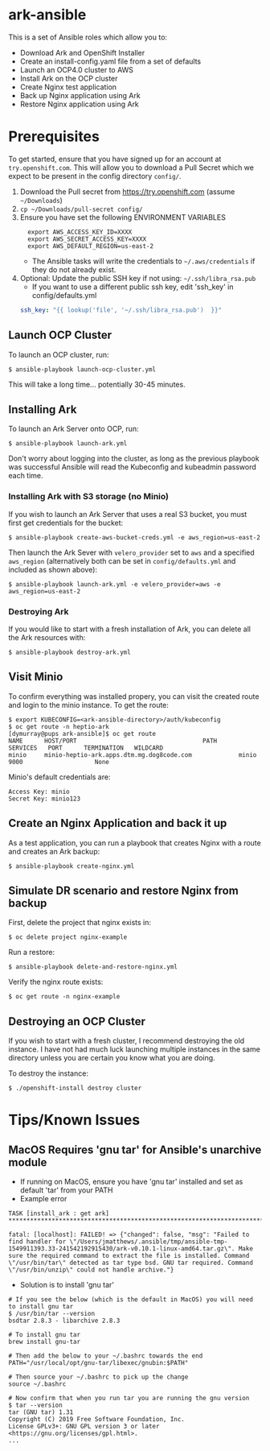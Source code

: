 # ark-ansible

This is a set of Ansible roles which allow you to:
* Download Ark and OpenShift Installer
* Create an install-config.yaml file from a set of defaults
* Launch an OCP4.0 cluster to AWS
* Install Ark on the OCP cluster
* Create Nginx test application
* Back up Nginx application using Ark
* Restore Nginx application using Ark

# Prerequisites

To get started, ensure that you have signed up for an account at
`try.openshift.com`. This will allow you to download a Pull Secret which we
expect to be present in the config directory `config/`.

1. Download the Pull secret from https://try.openshift.com (assume `~/Downloads`)
1. `cp ~/Downloads/pull-secret config/`
1. Ensure you have set the following ENVIRONMENT VARIABLES
    ```
      export AWS_ACCESS_KEY_ID=XXXX
      export AWS_SECRET_ACCESS_KEY=XXXX
      export AWS_DEFAULT_REGION=us-east-2
    ```
   * The Ansible tasks will write the credentials to `~/.aws/credentials` if they do not already exist.
1. Optional:  Update the public SSH key if not using: `~/.ssh/libra_rsa.pub`
    * If you want to use a different public ssh key, edit 'ssh_key' in config/defaults.yml
    ```yaml
    ssh_key: "{{ lookup('file', '~/.ssh/libra_rsa.pub')  }}"
    ```

## Launch OCP Cluster

To launch an OCP cluster, run:
```
$ ansible-playbook launch-ocp-cluster.yml
```

This will take a long time... potentially 30-45 minutes.

## Installing Ark

To launch an Ark Server onto OCP, run:
```
$ ansible-playbook launch-ark.yml
```

Don't worry about logging into the cluster, as long as the previous playbook
was successful Ansible will read the Kubeconfig and kubeadmin password each
time.

### Installing Ark with S3 storage (no Minio)

If you wish to launch an Ark Server that uses a real S3 bucket, you must first
get credentials for the bucket:
```
$ ansible-playbook create-aws-bucket-creds.yml -e aws_region=us-east-2
```

Then launch the Ark Sever with `velero_provider` set to `aws` and a specified
`aws_region` (alternatively both can be set in `config/defaults.yml` and
included as shown above):
```
$ ansible-playbook launch-ark.yml -e velero_provider=aws -e aws_region=us-east-2
```

### Destroying Ark

If you would like to start with a fresh installation of Ark, you can delete all
the Ark resources with:
```
$ ansible-playbook destroy-ark.yml
```

## Visit Minio

To confirm everything was installed propery, you can visit the created route
and login to the minio instance. To get the route:
```
$ export KUBECONFIG=<ark-ansible-directory>/auth/kubeconfig
$ oc get route -n heptio-ark
[dymurray@pups ark-ansible]$ oc get route
NAME      HOST/PORT                                   PATH      SERVICES   PORT      TERMINATION   WILDCARD
minio     minio-heptio-ark.apps.dtm.mg.dog8code.com             minio      9000                    None
```

Minio's default credentials are:
```
Access Key: minio
Secret Key: minio123
```

## Create an Nginx Application and back it up

As a test application, you can run a playbook that creates Nginx with a route
and creates an Ark backup:

```
$ ansible-playbook create-nginx.yml
```

## Simulate DR scenario and restore Nginx from backup

First, delete the project that nginx exists in:
```
$ oc delete project nginx-example
```

Run a restore:
```
$ ansible-playbook delete-and-restore-nginx.yml
```

Verify the nginx route exists:
```
$ oc get route -n nginx-example
```


## Destroying an OCP Cluster

If you wish to start with a fresh cluster, I recommend destroying the old
instance. I have not had much luck launching multiple instances in the same
directory unless you are certain you know what you are doing.

To destroy the instance:
```
$ ./openshift-install destroy cluster
```

# Tips/Known Issues

## MacOS Requires 'gnu tar' for Ansible's unarchive module
  * If running on MacOS, ensure you have 'gnu tar' installed and set as default 'tar' from your PATH
  * Example error
```
TASK [install_ark : get ark] ***************************************************************************************************************************************

fatal: [localhost]: FAILED! => {"changed": false, "msg": "Failed to find handler for \"/Users/jmatthews/.ansible/tmp/ansible-tmp-1549911393.33-241542192915430/ark-v0.10.1-linux-amd64.tar.gz\". Make sure the required command to extract the file is installed. Command \"/usr/bin/tar\" detected as tar type bsd. GNU tar required. Command \"/usr/bin/unzip\" could not handle archive."}
```
  * Solution is to install 'gnu tar'

```
# If you see the below (which is the default in MacOS) you will need to install gnu tar
$ /usr/bin/tar --version
bsdtar 2.8.3 - libarchive 2.8.3

# To install gnu tar
brew install gnu-tar

# Then add the below to your ~/.bashrc towards the end
PATH="/usr/local/opt/gnu-tar/libexec/gnubin:$PATH"

# Then source your ~/.bashrc to pick up the change
source ~/.bashrc

# Now confirm that when you run tar you are running the gnu version
$ tar --version
tar (GNU tar) 1.31
Copyright (C) 2019 Free Software Foundation, Inc.
License GPLv3+: GNU GPL version 3 or later <https://gnu.org/licenses/gpl.html>.
...

```
